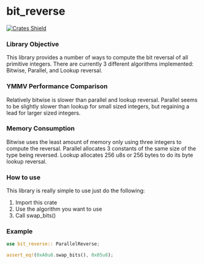 # bit_reverse
[![Crates Shield](https://img.shields.io/crates/v/bit_reverse.svg "Crates.io")](https://crates.io/crates/bit_reverse)

### Library Objective
This library provides a number of ways to compute the bit reversal of all primitive integers.
There are currently 3 different algorithms implemented: Bitwise, Parallel, and Lookup reversal.

### YMMV Performance Comparison
Relatively bitwise is slower than parallel and lookup reversal. Parallel seems to be slightly
slower than lookup for small sized integers, but regaining a lead for larger sized integers.

### Memory Consumption
Bitwise uses the least amount of memory only using three integers to compute the reversal.
Parallel allocates 3 constants of the same size of the type being reversed.
Lookup allocates 256 u8s or 256 bytes to do its byte lookup reversal.

### How to use
This library is really simple to use just do the following:
1. Import this crate
2. Use the algorithm you want to use
3. Call swap_bits()

### Example

```rust
use bit_reverse:: ParallelReverse;

assert_eq!(0xA0u8.swap_bits(), 0x05u8);
```